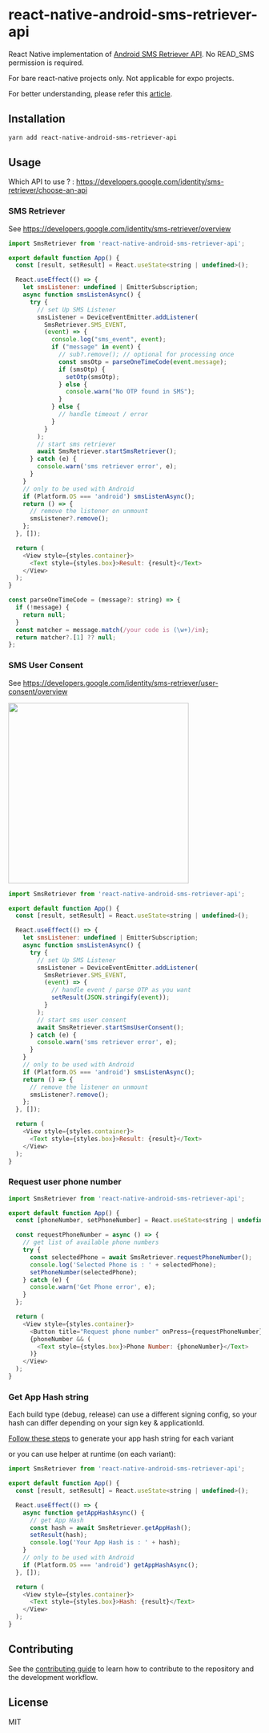 # react-native-android-sms-retriever-api

React Native implementation of [Android SMS Retriever API](https://developers.google.com/identity/sms-retriever/overview). No READ_SMS permission is required.

For bare react-native projects only. Not applicable for expo projects.

For better understanding, please refer this [article](https://medium.com/android-dev-hacks/autofill-otp-verification-with-latest-sms-retriever-api-73c788636783).

## Installation

```sh
yarn add react-native-android-sms-retriever-api
```

## Usage

Which API to use ? : https://developers.google.com/identity/sms-retriever/choose-an-api

### SMS Retriever

See https://developers.google.com/identity/sms-retriever/overview

```js
import SmsRetriever from 'react-native-android-sms-retriever-api';

export default function App() {
  const [result, setResult] = React.useState<string | undefined>();

  React.useEffect(() => {
    let smsListener: undefined | EmitterSubscription;
    async function smsListenAsync() {
      try {
        // set Up SMS Listener
        smsListener = DeviceEventEmitter.addListener(
          SmsRetriever.SMS_EVENT,
          (event) => {
            console.log("sms_event", event);
            if ("message" in event) {
              // sub?.remove(); // optional for processing once
              const smsOtp = parseOneTimeCode(event.message);
              if (smsOtp) {
                setOtp(smsOtp);
              } else {
                console.warn("No OTP found in SMS");
              }
            } else {
              // handle timeout / error
            }
          }
        );
        // start sms retriever
        await SmsRetriever.startSmsRetriever();
      } catch (e) {
        console.warn('sms retriever error', e);
      }
    }
    // only to be used with Android
    if (Platform.OS === 'android') smsListenAsync();
    return () => {
      // remove the listener on unmount
      smsListener?.remove();
    };
  }, []);

  return (
    <View style={styles.container}>
      <Text style={styles.box}>Result: {result}</Text>
    </View>
  );
}

const parseOneTimeCode = (message?: string) => {
  if (!message) {
    return null;
  }
  const matcher = message.match(/your code is (\w+)/im);
  return matcher?.[1] ?? null;
};
```

### SMS User Consent

See https://developers.google.com/identity/sms-retriever/user-consent/overview

<img src="https://github.com/Aure77/react-native-android-sms-retriever-api/assets/1374354/f657f237-85da-4e9e-92b8-feb9b8c7f611" width="360" />

```js
import SmsRetriever from 'react-native-android-sms-retriever-api';

export default function App() {
  const [result, setResult] = React.useState<string | undefined>();

  React.useEffect(() => {
    let smsListener: undefined | EmitterSubscription;
    async function smsListenAsync() {
      try {
        // set Up SMS Listener
        smsListener = DeviceEventEmitter.addListener(
          SmsRetriever.SMS_EVENT,
          (event) => {
            // handle event / parse OTP as you want
            setResult(JSON.stringify(event));
          }
        );
        // start sms user consent
        await SmsRetriever.startSmsUserConsent();
      } catch (e) {
        console.warn('sms retriever error', e);
      }
    }
    // only to be used with Android
    if (Platform.OS === 'android') smsListenAsync();
    return () => {
      // remove the listener on unmount
      smsListener?.remove();
    };
  }, []);

  return (
    <View style={styles.container}>
      <Text style={styles.box}>Result: {result}</Text>
    </View>
  );
}
```

### Request user phone number

```js
import SmsRetriever from 'react-native-android-sms-retriever-api';

export default function App() {
  const [phoneNumber, setPhoneNumber] = React.useState<string | undefined>();

  const requestPhoneNumber = async () => {
    // get list of available phone numbers
    try {
      const selectedPhone = await SmsRetriever.requestPhoneNumber();
      console.log('Selected Phone is : ' + selectedPhone);
      setPhoneNumber(selectedPhone);
    } catch (e) {
      console.warn('Get Phone error', e);
    }
  };

  return (
    <View style={styles.container}>
      <Button title="Request phone number" onPress={requestPhoneNumber} />
      {phoneNumber && (
        <Text style={styles.box}>Phone Number: {phoneNumber}</Text>
      )}
    </View>
  );
}
```

### Get App Hash string

Each build type (debug, release) can use a different signing config, so your hash can differ depending on your sign key & applicationId.

[Follow these steps](https://developers.google.com/identity/sms-retriever/verify#computing_your_apps_hash_string) to generate your app hash string for each variant

or you can use helper at runtime (on each variant):

```js
import SmsRetriever from 'react-native-android-sms-retriever-api';

export default function App() {
  const [result, setResult] = React.useState<string | undefined>();

  React.useEffect(() => {
    async function getAppHashAsync() {
      // get App Hash
      const hash = await SmsRetriever.getAppHash();
      setResult(hash);
      console.log('Your App Hash is : ' + hash);
    }
    // only to be used with Android
    if (Platform.OS === 'android') getAppHashAsync();
  }, []);

  return (
    <View style={styles.container}>
      <Text style={styles.box}>Hash: {result}</Text>
    </View>
  );
}
```

## Contributing

See the [contributing guide](CONTRIBUTING.md) to learn how to contribute to the repository and the development workflow.

## License

MIT
